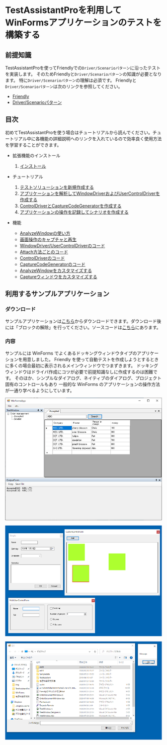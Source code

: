 # TestAssistantProを利用してWinFormsアプリケーションのテストを構築する

## 前提知識
TestAssistantProを使ってFriendlyでの`Driver/Scenarioパターン`に沿ったテストを実装します。
そのためFriendlyと`Driver/Scenarioパターン`の知識が必要となります。
特に`Driver/Scenarioパターン`の理解は必須です。
Friendlyと`Driver/Scenarioパターン`は次のリンクを参照してください。

+ [Friendly](https://github.com/Codeer-Software/Friendly/blob/master/README.jp.md)
+ [Driver/Scenarioパターン](https://github.com/Codeer-Software/Friendly/blob/master/TestAutomationDesign.jp.md)

## 目次
初めてTestAssistantProを使う場合はチュートリアルから読んでください。チュートリアル中に各機能の詳細説明へのリンクを入れているので効率良く使用方法を学習することができます。

- 拡張機能のインストール
  1. [インストール](feature/Install.md)
  
- チュートリアル
  1. [テストソリューションを新規作成する](tutorial/Sln.md)
  2. [アプリケーションを解析してWindowDriverおよびUserControlDriverを作成する](tutorial/WindowDriver.md)
  3. [ControlDriverとCaptureCodeGeneratorを作成する](tutorial/ControlDriver.md)
  4. [アプリケーションの操作を記録してシナリオを作成する](tutorial/Scenario.md)

- 機能
  - [AnalyzeWindowの使い方](feature/AnalyzeWindow.md)
  - [画面操作のキャプチャと再生](feature/CaptureAndExecute.md)
  - [WindowDriver/UserControlDriverのコード](feature/GeneratedCode.md)
  - [Attach方法ごとのコード](feature/Attach.md)
  - [ControlDriverのコード](feature/ControlDriver.md)
  - [CaptureCodeGeneratorのコード](feature/CaptureCodeGenerator.md)
  - [AnalyzeWindowをカスタマイズする](feature/CustomizeAnalyzeWindow.md)
  - [Captureウィンドウをカスタマイズする](feature/CustomizeCaptureWindow.md)
 
## 利用するサンプルアプリケーション
### ダウンロード
サンプルアプリケーションは[こちら](https://github.com/Codeer-Software/TestAssistantPro.Manual/releases/download/ver0.1/WinFormApp.zip)からダウンロードできます。ダウンロード後には「ブロックの解除」を行ってください。ソースコードは[こちら](WinFormsApp)にあります。

### 内容
サンプルには WinForms でよくあるドッキングウィンドウタイプのアプリケーションを用意しました。
Friendly を使って自動テストを作成しようとするときに多くの場合最初に表示されるメインウィンドウでつまずきます。
ドッキングウィンドウはドライバ作成にコツが必要で前提知識なしに作成するのは困難です。
そのほか、シンプルなダイアログ、ネイティブのダイアログ、プロジェクト固有のコントロールもあり
一般的な WinForms のアプリケーションの操作方法が一通り学べるようにしています。

![MainFrame.png](Img/MainFrame.png)

![SampleDialogs.png](Img/SampleDialogs.png)

![NativeWindows.png](Img/NativeWindows.png)


